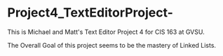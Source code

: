 Project4_TextEditorProject-
===========================

This is Michael and Matt's Text Editor Project 4 for CIS 163 at GVSU.

The Overall Goal of this project seems to be the mastery of Linked Lists.


